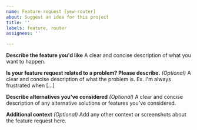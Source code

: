 ```yaml
---
name: Feature request [yew-router]
about: Suggest an idea for this project
title: ''
labels: feature, router
assignees: ''

---
```


<!-- Please only include one feature request per issue, thank you! -->

**Describe the feature you'd like**
A clear and concise description of what you want to happen.

**Is your feature request related to a problem? Please describe.** _(Optional)_
A clear and concise description of what the problem is. Ex. I'm always frustrated when [...]

**Describe alternatives you've considered** _(Optional)_
A clear and concise description of any alternative solutions or features you've considered.

**Additional context** _(Optional)_
Add any other context or screenshots about the feature request here.
